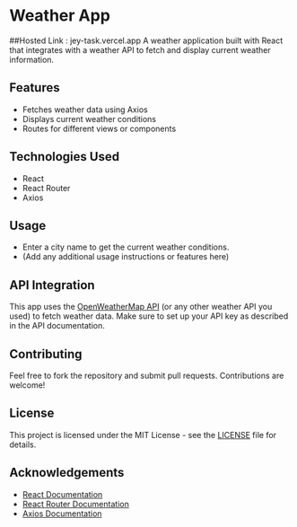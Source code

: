 
# Weather App
##Hosted Link : jey-task.vercel.app
A weather application built with React that integrates with a weather API to fetch and display current weather information.

## Features

- Fetches weather data using Axios
- Displays current weather conditions
- Routes for different views or components

## Technologies Used

- React
- React Router
- Axios


## Usage

- Enter a city name to get the current weather conditions.
- (Add any additional usage instructions or features here)

## API Integration

This app uses the [OpenWeatherMap API](https://openweathermap.org/api) (or any other weather API you used) to fetch weather data. Make sure to set up your API key as described in the API documentation.

## Contributing

Feel free to fork the repository and submit pull requests. Contributions are welcome!

## License

This project is licensed under the MIT License - see the [LICENSE](LICENSE) file for details.

## Acknowledgements

- [React Documentation](https://reactjs.org/docs/getting-started.html)
- [React Router Documentation](https://reactrouter.com/)
- [Axios Documentation](https://axios-http.com/docs/intro)

